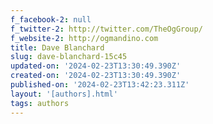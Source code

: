 ```yaml
---
f_facebook-2: null
f_twitter-2: http://twitter.com/TheOgGroup/
f_website-2: http://ogmandino.com
title: Dave Blanchard
slug: dave-blanchard-15c45
updated-on: '2024-02-23T13:30:49.390Z'
created-on: '2024-02-23T13:30:49.390Z'
published-on: '2024-02-23T13:42:23.311Z'
layout: '[authors].html'
tags: authors
---
```



